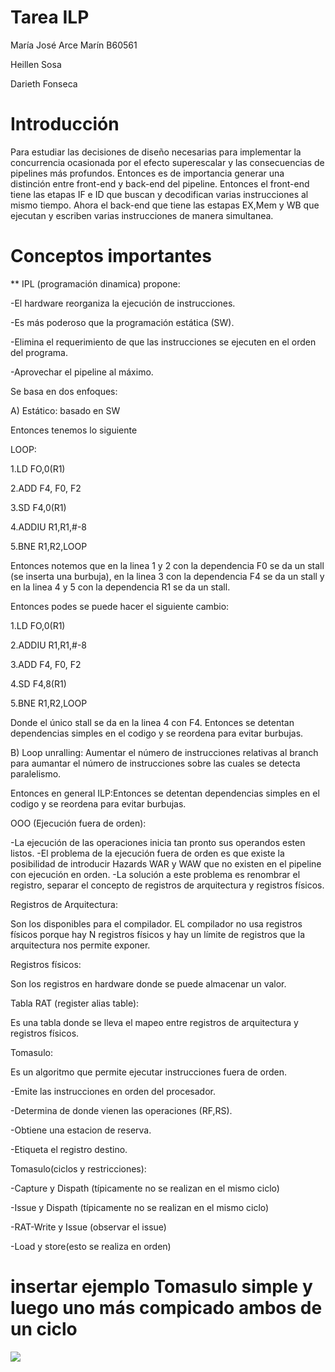 # Tarea ILP
María José Arce Marín
B60561

Heillen Sosa

Darieth Fonseca

# Introducción
Para estudiar las decisiones de diseño necesarias para implementar la concurrencia ocasionada por el efecto superescalar y las consecuencias de pipelines más profundos. Entonces es de importancia generar una distinción entre front-end y back-end del pipeline.
Entonces el front-end tiene las etapas IF e ID que buscan y decodifican varias instrucciones al mismo tiempo. Ahora el back-end que tiene las estapas EX,Mem y WB que ejecutan y escriben varias instrucciones de manera simultanea.


# Conceptos importantes

** IPL (programación dinamica) propone: 

-El hardware reorganiza la ejecución de instrucciones.

-Es más poderoso que la programación estática (SW).

-Elimina el requerimiento de que las instrucciones se ejecuten en el orden del programa.

-Aprovechar el pipeline al máximo.

Se basa en dos enfoques:

A) Estático: basado en SW

Entonces tenemos lo siguiente

LOOP:

1.LD FO,0(R1)

2.ADD F4, F0, F2

3.SD F4,0(R1)

4.ADDIU R1,R1,#-8

5.BNE R1,R2,LOOP

Entonces notemos que en la linea 1 y 2 con la dependencia F0 se da un stall (se inserta una burbuja), en la linea 3 con la dependencia  F4 se da un stall y en la linea 4 y 5 con la dependencia R1 se da un stall.

Entonces podes se puede hacer el siguiente cambio:

1.LD FO,0(R1)

2.ADDIU R1,R1,#-8

3.ADD F4, F0, F2

4.SD F4,8(R1)

5.BNE R1,R2,LOOP

Donde el único stall se da en la linea 4 con F4.
Entonces se detentan dependencias simples en el codigo y se reordena para evitar burbujas.

B) Loop unralling: Aumentar el número de instrucciones relativas al branch para aumantar el número de instrucciones sobre las cuales se detecta paralelismo.

Entonces en general ILP:Entonces se detentan dependencias simples en el codigo y se reordena para evitar burbujas.

OOO (Ejecución fuera de orden):

-La ejecución de las operaciones inicia tan pronto sus operandos esten listos.
-El problema de la ejecución fuera de orden es que existe la posibilidad de introducir Hazards WAR y WAW que no existen en el pipeline con ejecución en orden.
-La solución a este problema es renombrar el registro, separar el concepto de registros de arquitectura y registros físicos.

Registros de Arquitectura:

Son los disponibles para el compilador. EL compilador no usa registros físicos porque hay N registros físicos y hay un límite de registros que la arquitectura nos permite exponer.

Registros físicos:

Son los registros en hardware donde se puede almacenar un valor.

Tabla RAT (register alias table):

Es una tabla donde se lleva el mapeo entre registros de arquitectura y registros físicos.

Tomasulo:

Es un algoritmo que permite ejecutar instrucciones fuera de orden.

-Emite las instrucciones en orden del procesador.

-Determina de donde vienen las operaciones (RF,RS).

-Obtiene una estacion de reserva.

-Etiqueta el registro destino.

Tomasulo(ciclos y restricciones):

-Capture y Dispath (típicamente no se realizan en el mismo ciclo)

-Issue y Dispath (típicamente no se realizan en el mismo ciclo)

-RAT-Write y Issue (observar el issue)

-Load y store(esto se realiza en orden)


# insertar ejemplo Tomasulo simple y luego uno más compicado ambos de un ciclo


<img src="https://render.githubusercontent.com/render/math?math=-Acos[2\pi ft] ">








